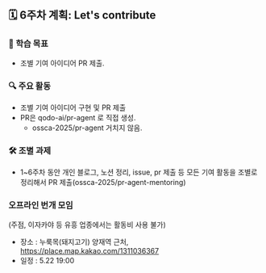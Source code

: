 ## 🗓️ 6주차 계획: Let's contribute

### 🎯 학습 목표

- 조별 기여 아이디어 PR 제출.

### 🔍 주요 활동

- 조별 기여 아이디어 구현 및 PR 제출
- PR은 qodo-ai/pr-agent 로 직접 생성.
  - ossca-2025/pr-agent 거치지 않음.


### 🛠️ 조별 과제

- 1~6주차 동안 개인 블로그, 노션 정리, issue, pr 제출 등 모든 기여 활동을 조별로 정리해서 PR 제출(ossca-2025/pr-agent-mentoring)


### 오프라인 번개 모임

(주점, 이자카야 등 유흥 업종에서는 활동비 사용 불가)

- 장소 : 누룩목(돼지고기) 양재역 근처,  https://place.map.kakao.com/1311036367
- 일정 : 5.22 19:00
